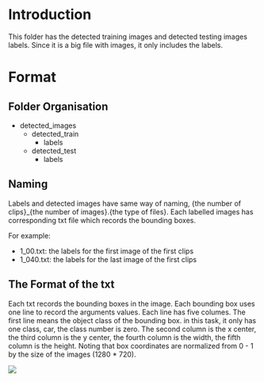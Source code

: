 # Introduction

This folder has the detected training images and detected testing images labels. Since it is a big file with images, it only includes the labels.

# Format

## Folder Organisation

- detected_images
  - detected_train
    - labels
  - detected_test
    - labels

## Naming

 Labels and detected images have same way of naming, {the number of clips}_{the number of images}.{the type of files}. Each labelled images has corresponding txt file which records the bounding boxes. 

For example:

- 1_00.txt: the labels for the first image of the first clips
- 1_040.txt: the labels for the last image of the first clips

## The Format of the txt

Each txt records the bounding boxes in the image. Each bounding box uses one line to record the arguments values. Each line has five columes. The first line means the object class of the bounding box. in this task, it only has one class, car, the class number is zero. The second column is the x center, the third column is the y center, the fourth column is the width, the fifth column is the height. Noting that box coordinates are normalized from 0 - 1 by the size of the images (1280 * 720).

![](https://user-images.githubusercontent.com/26833433/91506361-c7965000-e886-11ea-8291-c72b98c25eec.jpg)